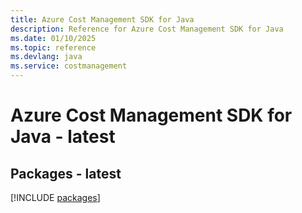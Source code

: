 ```yaml
---
title: Azure Cost Management SDK for Java
description: Reference for Azure Cost Management SDK for Java
ms.date: 01/10/2025
ms.topic: reference
ms.devlang: java
ms.service: costmanagement
---
```

# Azure Cost Management SDK for Java - latest
## Packages - latest
[!INCLUDE [packages](cost-management-index.md)]